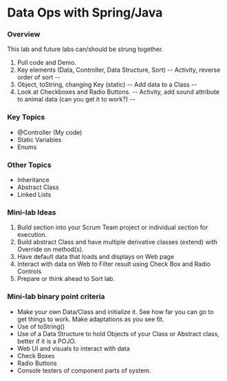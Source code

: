 # Data Ops with Spring/Java

### Overview
This lab and future labs can/should be strung together.

1. Pull code and Demo.
2. Key elements (Data, Controller, Data Structure, Sort)
   -- Activity, reverse order of sort --
3. Object, toString, changing Key (static)
   -- Add data to a Class --
4. Look at Checkboxes and Radio Buttons.
   -- Activity, add sound attribute to animal data (can you get it to work?) --

### Key Topics
* @Controller (My code)
* Static Variables
* Enums
### Other Topics
* Inheritance
* Abstract Class
* Linked Lists

### Mini-lab Ideas
1. Build  section into your Scrum Team project or individual section for execution.
2. Build abstract Class and have multiple derivative classes (extend) with Override on method(s).
3. Have default data that loads and displays on Web page
4. Interact with data on Web to Filter result using Check Box and Radio Controls
5. Prepare or think ahead to Sort lab.

### Mini-lab binary point criteria
* Make your own Data/Class and initialize it.   See how far you can go  to get things to work.  Make adaptations as you see fit.
* Use of toString()
* Use of a Data Structure to hold Objects of your Class or Abstract class, better if it is a POJO.
* Web UI and visuals to interact with data
* Check Boxes
* Radio Buttons
* Console testers of component parts of system.

